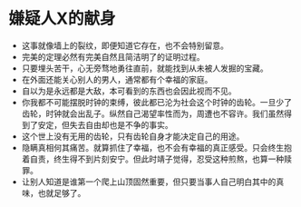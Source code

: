 # 嫌疑人X的献身

* 这事就像墙上的裂纹，即便知道它存在，也不会特别留意。
* 完美的定理必然有完美自然且简洁明了的证明过程。
* 只要埋头苦干，心无旁骛地勇往直前，就能找到从未被人发掘的宝藏。
* 在外面还能关心别人的男人，通常都有个幸福的家庭。
* 自以为是永远都是大敌，本可看到的东西也会因此视而不见。
* 你我都不可能摆脱时钟的束缚，彼此都已沦为社会这个时钟的齿轮。一旦少了齿轮，时钟就会出乱子。纵然自己渴望率性而为，周遭也不容许。我们虽然得到了安定，但失去自由却也是不争的事实。
* 这个世上没有无用的齿轮，只有齿轮自身才能决定自己的用途。
* 隐瞒真相何其痛苦。就算抓住了幸福，也不会有幸福的真正感受。只会终生抱着自责，终生得不到片刻安宁。但此时靖子觉得，忍受这种煎熬，也算一种赎罪。
* 让别人知道是谁第一个爬上山顶固然重要，但只要当事人自己明白其中的真味，也就足够了。
